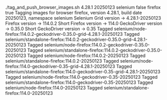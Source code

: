 ./tag_and_push_browser_images.sh 4.28.1 20250123 selenium false firefox true
Tagging images for browser firefox, version 4.28.1, build date 20250123, namespace selenium
Selenium Grid version -> 4.28.1-20250123
Firefox version -> 114.0.2
Short Firefox version -> 114.0
GeckoDriver version -> 0.35.0
Short GeckoDriver version -> 0.35
Tagged selenium/node-firefox:114.0.2-geckodriver-0.35.0-grid-4.28.1-20250123
Tagged selenium/standalone-firefox:114.0.2-geckodriver-0.35.0-grid-4.28.1-20250123
Tagged selenium/node-firefox:114.0.2-geckodriver-0.35.0-20250123
Tagged selenium/standalone-firefox:114.0.2-geckodriver-0.35.0-20250123
Tagged selenium/node-firefox:114.0.2-20250123
Tagged selenium/standalone-firefox:114.0.2-20250123
Tagged selenium/node-firefox:114.0-geckodriver-0.35-grid-4.28.1-20250123
Tagged selenium/standalone-firefox:114.0-geckodriver-0.35-grid-4.28.1-20250123
Tagged selenium/node-firefox:114.0-geckodriver-0.35-20250123
Tagged selenium/standalone-firefox:114.0-geckodriver-0.35-20250123
Tagged selenium/node-firefox:114.0-20250123
Tagged selenium/standalone-firefox:114.0-20250123
